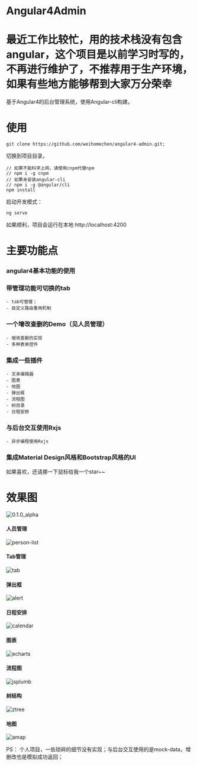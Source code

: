 # Angular4Admin

# 最近工作比较忙，用的技术栈没有包含angular，这个项目是以前学习时写的，不再进行维护了，不推荐用于生产环境，如果有些地方能够帮到大家万分荣幸

基于Angular4的后台管理系统，使用Angular-cli构建。

# 使用

```
git clone https://github.com/weihomechen/angular4-admin.git;
```
切换到项目目录，

```
// 如果不能科学上网，请使用cnpm代替npm
// npm i -g cnpm
// 如果未安装angular-cli
// npm i -g @angular/cli
npm install 
```
启动开发模式：
```
ng serve
```
如果顺利，项目会运行在本地 http://localhost:4200

# 主要功能点

### angular4基本功能的使用
### 带管理功能可切换的tab
    - tab可管理；
    - 自定义路由重用机制
### 一个增改查删的Demo（见人员管理）
    - 增改查删的实现
    - 多种表单控件
### 集成一些插件
    - 文本编辑器
    - 图表
    - 地图
    - 弹出框
    - 流程图
    - 树目录
    - 日程安排
### 与后台交互使用Rxjs
    - 异步编程使用Rxjs
### 集成Material Design风格和Bootstrap风格的UI

如果喜欢，还请挪一下鼠标给我一个star~~

# 效果图

![0.1.0_alpha](https://github.com/weihomechen/angular4-admin/blob/master/src/document/0.1.0_alpha.gif)

#### 人员管理
![person-list](http://oqtn5nfde.bkt.clouddn.com/person-list.png)

#### Tab管理
![tab](http://oqtn5nfde.bkt.clouddn.com/tab.png)

#### 弹出框
![alert](http://oqtn5nfde.bkt.clouddn.com/alert.png)

#### 日程安排
![calendar](http://oqtn5nfde.bkt.clouddn.com/calendar.png)

#### 图表
![echarts](http://oqtn5nfde.bkt.clouddn.com/echarts.png)

#### 流程图
![jsplumb](http://oqtn5nfde.bkt.clouddn.com/jsplumb.png)

#### 树结构
![ztree](http://oqtn5nfde.bkt.clouddn.com/ztree.png)

#### 地图
![amap](http://oqtn5nfde.bkt.clouddn.com/amap.png)

PS： 个人项目，一些琐碎的细节没有实现；与后台交互使用的是mock-data，增删改也是模拟成功返回；




